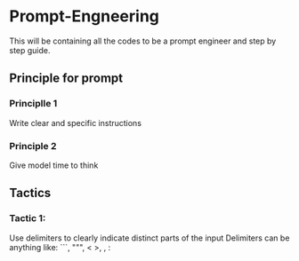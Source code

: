 # Prompt-Engneering

This will be containing all the codes to be a prompt engineer and step by step guide.


## Principle for prompt

### Principlle 1
Write clear and specific instructions

### Principle 2
Give model time to think

## Tactics
### Tactic 1: 
Use delimiters to clearly indicate distinct parts of the input
Delimiters can be anything like: ```, """, < >, <tag> </tag>, :

